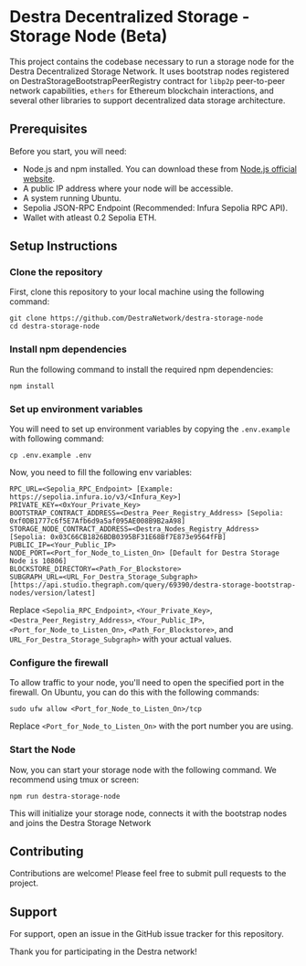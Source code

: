 # Destra Decentralized Storage - Storage Node (Beta)

This project contains the codebase necessary to run a storage node for the Destra Decentralized Storage Network. It uses bootstrap nodes registered on DestraStorageBootstrapPeerRegistry contract for `libp2p` peer-to-peer network capabilities, `ethers` for Ethereum blockchain interactions, and several other libraries to support decentralized data storage architecture.

## Prerequisites

Before you start, you will need:

- Node.js and npm installed. You can download these from [Node.js official website](https://nodejs.org/).
- A public IP address where your node will be accessible.
- A system running Ubuntu.
- Sepolia JSON-RPC Endpoint (Recommended: Infura Sepolia RPC API).
- Wallet with atleast 0.2 Sepolia ETH.

## Setup Instructions

### Clone the repository

First, clone this repository to your local machine using the following command:

```
git clone https://github.com/DestraNetwork/destra-storage-node
cd destra-storage-node
```

### Install npm dependencies

Run the following command to install the required npm dependencies:

```
npm install
```

### Set up environment variables

You will need to set up environment variables by copying the `.env.example` with following command:

```
cp .env.example .env
```

Now, you need to fill the following env variables:


```
RPC_URL=<Sepolia_RPC_Endpoint> [Example: https://sepolia.infura.io/v3/<Infura_Key>]
PRIVATE_KEY=<0xYour_Private_Key>
BOOTSTRAP_CONTRACT_ADDRESS=<Destra_Peer_Registry_Address> [Sepolia: 0xf0DB1777c6f5E7Afb6d9a5af095AE008B9B2aA98]
STORAGE_NODE_CONTRACT_ADDRESS=<Destra_Nodes_Registry_Address> [Sepolia: 0x03C66CB1826BDB0395BF31E68Bf7E873e9564fFB]
PUBLIC_IP=<Your_Public_IP>
NODE_PORT=<Port_for_Node_to_Listen_On> [Default for Destra Storage Node is 10806]
BLOCKSTORE_DIRECTORY=<Path_For_Blockstore>
SUBGRAPH_URL=<URL_For_Destra_Storage_Subgraph> [https://api.studio.thegraph.com/query/69390/destra-storage-bootstrap-nodes/version/latest]
```

Replace `<Sepolia_RPC_Endpoint>`, `<Your_Private_Key>`, `<Destra_Peer_Registry_Address>`, `<Your_Public_IP>`, `<Port_for_Node_to_Listen_On>`, `<Path_For_Blockstore>`, and `URL_For_Destra_Storage_Subgraph>` with your actual values.

### Configure the firewall

To allow traffic to your node, you'll need to open the specified port in the firewall. On Ubuntu, you can do this with the following commands:

```
sudo ufw allow <Port_for_Node_to_Listen_On>/tcp
```

Replace `<Port_for_Node_to_Listen_On>` with the port number you are using.


### Start the Node

Now, you can start your storage node with the following command. We recommend using tmux or screen:

```
npm run destra-storage-node
```

This will initialize your storage node, connects it with the bootstrap nodes and joins the Destra Storage Network


## Contributing

Contributions are welcome! Please feel free to submit pull requests to the project.

## Support

For support, open an issue in the GitHub issue tracker for this repository.

Thank you for participating in the Destra network!
